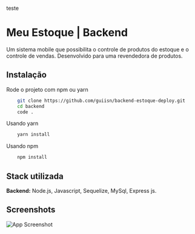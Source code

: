 teste
# Meu Estoque | Backend

Um sistema mobile que possibilita o controle de produtos do estoque e o controle de vendas.
Desenvolvido para uma revendedora de produtos.


## Instalação

Rode o projeto com npm ou yarn

```bash
    git clone https://github.com/guiisn/backend-estoque-deploy.git
    cd backend
    code .
```

Usando yarn

```bash
    yarn install
```

Usando npm

```bash
    npm install
```

    
## Stack utilizada

**Backend:** Node.js, Javascript, Sequelize, MySql, Express js.


## Screenshots

![App Screenshot](https://via.placeholder.com/468x300?text=App+Screenshot+Here)

